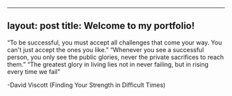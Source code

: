 
---
layout: post
title: Welcome to my portfolio!
---

“To be successful, you must accept all challenges that come your way. You can't just accept the ones you like.” “Whenever you see a successful person, you only see the public glories, never the private sacrifices to reach them.” “The greatest glory in living lies not in never failing, but in rising every time we fail"

-David Viscott (Finding Your Strength in Difficult Times)
